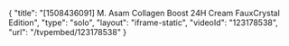 {
    "title": "[1508436091] M. Asam Collagen Boost 24H Cream FauxCrystal Edition",
    "type": "solo",
    "layout": "iframe-static",
    "videoId": "123178538",
    "url": "\/tvpembed\/123178538"
}